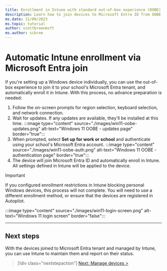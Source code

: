 ```yaml
---
title: Enrollment in Intune with standard out-of-box experience (OOBE)
description: Learn how to join devices to Microsoft Entra ID from OOBE and automatically get them enrolled in Intune.
ms.date: 11/09/2023
ms.topic: tutorial
author: scottbreenmsft
ms.author: scbree
---
```


# Automatic Intune enrollment via Microsoft Entra join

If you're setting up a Windows device individually, you can use the out-of-box experience to join it to your school's Microsoft Entra tenant, and automatically enroll it in Intune.
With this process, no advance preparation is needed:

1. Follow the on-screen prompts for region selection, keyboard selection, and network connection.
1. Wait for updates. If any updates are available, they'll be installed at this time.
  :::image type="content" source="./images/win11-oobe-updates.png" alt-text="Windows 11 OOBE - updates page" border="true":::
1. When prompted, select **Set up for work or school** and authenticate using your school's Microsoft Entra account.
  :::image type="content" source="./images/win11-oobe-auth.png" alt-text="Windows 11 OOBE - authentication page" border="true":::
1. The device will join Microsoft Entra ID and automatically enroll in Intune. All settings defined in Intune will be applied to the device.

> [!IMPORTANT]
> If you configured enrollment restrictions in Intune blocking personal Windows devices, this process will not complete. You will need to use a different enrollment method, or ensure that the devices are registered in Autopilot.

:::image type="content" source="./images/win11-login-screen.png" alt-text="Windows 11 login screen" border="false":::

---

## Next steps

With the devices joined to Microsoft Entra tenant and managed by Intune, you can use Intune to maintain them and report on their status.

> [!div class="nextstepaction"]
> [Next: Manage devices >](manage-overview.md)
